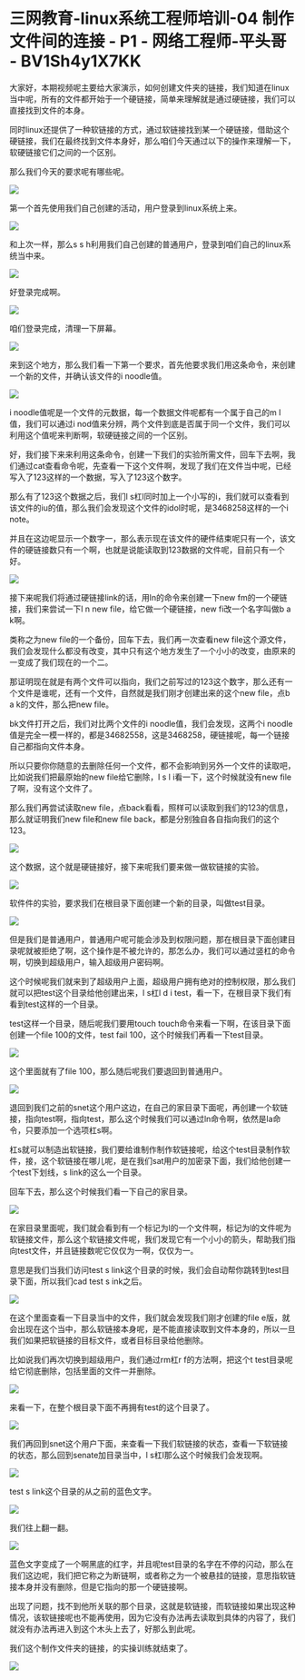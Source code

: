 # 三网教育-linux系统工程师培训-04 制作文件间的连接 - P1 - 网络工程师-平头哥 - BV1Sh4y1X7KK

大家好，本期视频呢主要给大家演示，如何创建文件夹的链接，我们知道在linux当中呢，所有的文件都开始于一个硬链接，简单来理解就是通过硬链接，我们可以直接找到文件的本身。

同时linux还提供了一种软链接的方式，通过软链接找到某一个硬链接，借助这个硬链接，我们在最终找到文件本身好，那么咱们今天通过以下的操作来理解一下，软硬链接它们之间的一个区别。

那么我们今天的要求呢有哪些呢。

![](img/8750519fb3e8c91e8628980af019e5ee_1.png)

第一个首先使用我们自己创建的活动，用户登录到linux系统上来。

![](img/8750519fb3e8c91e8628980af019e5ee_3.png)

和上次一样，那么s s h利用我们自己创建的普通用户，登录到咱们自己的linux系统当中来。

![](img/8750519fb3e8c91e8628980af019e5ee_5.png)

好登录完成啊。

![](img/8750519fb3e8c91e8628980af019e5ee_7.png)

咱们登录完成，清理一下屏幕。

![](img/8750519fb3e8c91e8628980af019e5ee_9.png)

来到这个地方，那么我们看一下第一个要求，首先他要求我们用这条命令，来创建一个新的文件，并确认该文件的i noodle值。



![](img/8750519fb3e8c91e8628980af019e5ee_11.png)

i noodle值呢是一个文件的元数据，每一个数据文件呢都有一个属于自己的m l值，我们可以通过i nod值来分辨，两个文件到底是否属于同一个文件，我们可以利用这个值呢来判断啊，软硬链接之间的一个区别。

好，我们接下来来利用这条命令，创建一下我们的实验所需文件，回车下去啊，我们通过cat查看命令呢，先查看一下这个文件啊，发现了我们在文件当中呢，已经写入了123这样的一个数据，写入了123这个数字。

那么有了123这个数据之后，我们l s杠l同时加上一个小写的i，我们就可以查看到该文件的iu的值，那么我们会发现这个文件的idol时呢，是3468258这样的一个i note。

并且在这边呢显示一个数字一，那么表示现在该文件的硬件结束呢只有一个，该文件的硬链接数只有一个啊，也就是说能读取到123数据的文件呢，目前只有一个好。



![](img/8750519fb3e8c91e8628980af019e5ee_13.png)

接下来呢我们将通过硬链接link的话，用ln的命令来创建一下new fm的一个硬链接，我们来尝试一下l n new file，给它做一个硬链接，new fi改一个名字叫做b a k啊。

类称之为new file的一个备份，回车下去，我们再一次查看new file这个源文件，我们会发现什么都没有改变，其中只有这个地方发生了一个小小的改变，由原来的一变成了我们现在的一个二。

那证明现在就是有两个文件可以指向，我们之前写过的123这个数字，那么还有一个文件是谁呢，还有一个文件，自然就是我们刚才创建出来的这个new file，点b a k的文件，那么把new file。

bk文件打开之后，我们对比两个文件的i noodle值，我们会发现，这两个i noodle值是完全一模一样的，都是34682558，这是3468258，硬链接呢，每一个链接自己都指向文件本身。

所以只要你你随意的去删除任何一个文件，都不会影响到另外一个文件的读取吧，比如说我们把最原始的new file给它删除，l s l i看一下，这个时候就没有new file了啊，没有这个文件了。

那么我们再尝试读取new file，点back看看，照样可以读取到我们的123的信息，那么就证明我们new file和new file back，都是分别独自各自指向我们的这个123。



![](img/8750519fb3e8c91e8628980af019e5ee_15.png)

这个数据，这个就是硬链接好，接下来呢我们要来做一做软链接的实验。

![](img/8750519fb3e8c91e8628980af019e5ee_17.png)

软件件的实验，要求我们在根目录下面创建一个新的目录，叫做test目录。

![](img/8750519fb3e8c91e8628980af019e5ee_19.png)

但是我们是普通用户，普通用户呢可能会涉及到权限问题，那在根目录下面创建目录呢就被拒绝了啊，这个操作是不被允许的，那怎么办，我们可以通过竖杠的命令啊，切换到超级用户，输入超级用户密码啊。

这个时候呢我们就来到了超级用户上面，超级用户拥有绝对的控制权限，那么我们就可以把test这个目录给他创建出来，l s杠l d i test，看一下，在根目录下我们有看到test这样的一个目录。

test这样一个目录，随后呢我们要用touch touch命令来看一下啊，在该目录下面创建一个file 100的文件，test fail 100，这个时候我们再看一下test目录。



![](img/8750519fb3e8c91e8628980af019e5ee_21.png)

这个里面就有了file 100，那么随后呢我们要退回到普通用户。

![](img/8750519fb3e8c91e8628980af019e5ee_23.png)

退回到我们之前的snet这个用户这边，在自己的家目录下面呢，再创建一个软链接，指向test啊，指向test，那么这个时候我们可以通过ln命令啊，依然是la命令，只要添加一个选项杠s啊。

杠s就可以制造出软链接，我们要给谁制作制作软链接呢，给这个test目录制作软件，接，这个软链接在哪儿呢，是在我们sat用户的加密录下面，我们给他创建一个test下划线，s link的这么一个目录。

回车下去，那么这个时候我们看一下自己的家目录。

![](img/8750519fb3e8c91e8628980af019e5ee_25.png)

在家目录里面呢，我们就会看到有一个标记为l的一个文件啊，标记为l的文件呢为软链接文件，那么这个软链接文件呢，我们发现它有一个小小的箭头，帮助我们指向test文件，并且链接数呢它仅仅为一啊，仅仅为一。

意思是我们当我们访问test s link这个目录的时候，我们会自动帮你跳转到test目录下面，所以我们cad test s ink之后。



![](img/8750519fb3e8c91e8628980af019e5ee_27.png)

在这个里面查看一下目录当中的文件，我们就会发现我们刚才创建的file e版，就会出现在这个当中，那么软链接本身呢，是不能直接读取到文件本身的，所以一旦我们如果把软链接的目标文件，或者目标目录给他删除。

比如说我们再次切换到超级用户，我们通过rm杠r f的方法啊，把这个t test目录呢给它彻底删除，包括里面的文件一并删除。



![](img/8750519fb3e8c91e8628980af019e5ee_29.png)

来看一下，在整个根目录下面不再拥有test的这个目录了。

![](img/8750519fb3e8c91e8628980af019e5ee_31.png)

我们再回到snet这个用户下面，来查看一下我们软链接的状态，查看一下软链接的状态，那么回到senate加目录当中，l s杠l那么这个时候我们会发现啊。



![](img/8750519fb3e8c91e8628980af019e5ee_33.png)

test s link这个目录的从之前的蓝色文字。

![](img/8750519fb3e8c91e8628980af019e5ee_35.png)

我们往上翻一翻。

![](img/8750519fb3e8c91e8628980af019e5ee_37.png)

蓝色文字变成了一个啊黑底的红字，并且呢test目录的名字在不停的闪动，那么在我们这边呢，我们把它称之为断链啊，或者称之为一个被悬挂的链接，意思指软链接本身并没有删除，但是它指向的那一个硬链接啊。

出现了问题，找不到他所关联的那个目录，这就是软链接，而软链接如果出现这种情况，该软链接呢也不能再使用，因为它没有办法再去读取到具体的内容了，我们就没有办法再进入到这个木头上去了，好那么到此呢。

我们这个制作文件夹的链接，的实操训练就结束了。

![](img/8750519fb3e8c91e8628980af019e5ee_39.png)